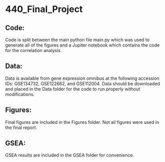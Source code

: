 # 440_Final_Project

## Code:
Code is split between the main python file main.py which was used to generate all of the figures and a Jupiter notebook which contains the code for the correlation analysis. 

## Data:
Data is available from gene expression omnibus at the following accession IDs: GSE134732, GSE122662, and GSE112004. Data should be downloaded and placed in the Data folder for the code to run properly without modifications.

## Figures:
Final figures are included in the Figures folder. Not all figures were used in the final report.

## GSEA:
GSEA results are included in the GSEA folder for convenience.